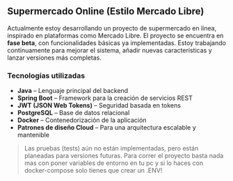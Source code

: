 ## Supermercado Online (Estilo Mercado Libre)

Actualmente estoy desarrollando un proyecto de supermercado en línea, inspirado en plataformas como Mercado Libre. El proyecto se encuentra en **fase beta**, con funcionalidades básicas ya implementadas. Estoy trabajando continuamente para mejorar el sistema, añadir nuevas características y lanzar versiones más completas.

###  Tecnologías utilizadas

- **Java** – Lenguaje principal del backend  
- **Spring Boot** – Framework para la creación de servicios REST  
- **JWT (JSON Web Tokens)** – Seguridad basada en tokens  
- **PostgreSQL** – Base de datos relacional  
- **Docker** – Contenedorización de la aplicación  
- **Patrones de diseño Cloud** – Para una arquitectura escalable y mantenible  

>  Las pruebas (tests) aún no están implementadas, pero están planeadas para versiones futuras.
Para correr el proyecto basta nada mas con poner variables de entorno en tu pc y si lo haces con docker-compose solo tienes que crear un .ENV! 
